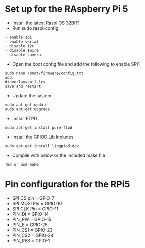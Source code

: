# Set up for the RAspberry Pi 5

- Install the latest Raspi OS 32BIT!
- Run sudo raspi-config

```
- enable spi
- enable serial
- disable i2c
- disable 1wire
- disable camera
```

- Open the boot config file and add the following to enable SPI1

```
sudo nano /boot/firmware/config.txt
add:
dtoverlay=spi1-1cs
save and restart
```

- Update the system

```
sudo apt-get update
sudo apt-get upgrade
```

- Install FTPD

```
sudo apt-get install pure-ftpd
```

- Install the GPIOD Lib Includes

```
sudo apt-get install libgpiod-dev
```

- Compile with below or the included make file

```
TBD or use make
```

# Pin configuration for the RPi5

- SPI CS pin = GPIO-7
- SPI MOSI Pin = GPIO-10
- SPI CLK Pin = GPIO-11
- PIN_DI = GPIO-14
- PIN_RW = GPIO-15
- PIN_E = GPIO-25
- PIN_CS1 = GPIO-23
- PIN_CS2 = GPIO-24
- PIN_RES = GPIO-1
